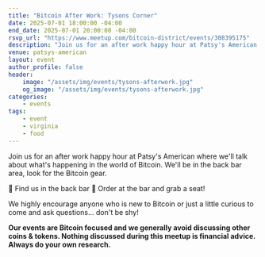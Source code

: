 ```yaml
---
title: "Bitcoin After Work: Tysons Corner"
date: 2025-07-01 18:00:00 -04:00
end_date: 2025-07-01 20:00:00 -04:00
rsvp_url: "https://www.meetup.com/bitcoin-district/events/308395175"
description: "Join us for an after work happy hour at Patsy's American where we'll talk about what's happening in the world of Bitcoin."
venue: patsys-american
layout: event
author_profile: false
header:
    image: "/assets/img/events/tysons-afterwork.jpg"
    og_image: "/assets/img/events/tysons-afterwork.jpg"
categories:
    - events
tags:
    - event
    - virginia
    - food
---
```


Join us for an after work happy hour at Patsy's American where we'll talk about what's happening in the world of Bitcoin. We'll be in the back bar area, look for the Bitcoin gear.

👀 Find us in the back bar
🍺 Order at the bar and grab a seat!

We highly encourage anyone who is new to Bitcoin or just a little curious to come and ask questions... don't be shy!

**Our events are Bitcoin focused and we generally avoid discussing other coins & tokens. Nothing discussed during this meetup is financial advice. Always do your own research.**